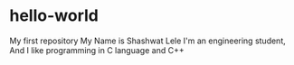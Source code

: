 # hello-world
My first repository
My Name is Shashwat Lele
I'm an engineering student, And I like programming in C language and C++
